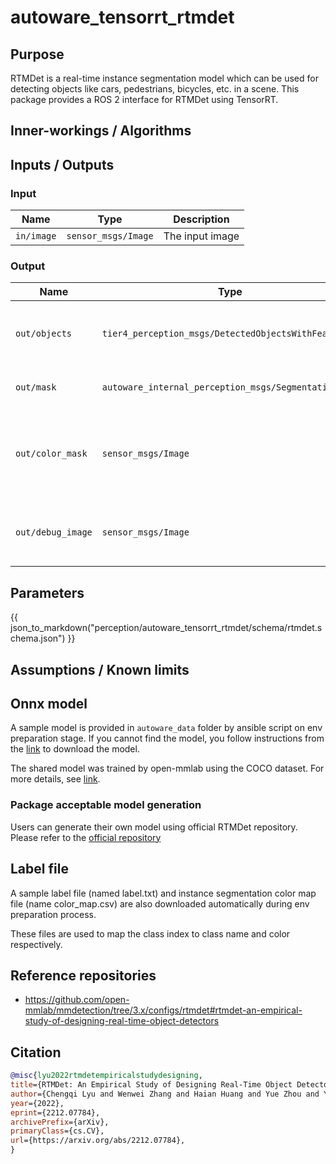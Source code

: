# autoware_tensorrt_rtmdet

## Purpose

RTMDet is a real-time instance segmentation model which can be used for detecting objects like cars, pedestrians,
bicycles, etc. in a scene. This package provides a ROS 2 interface for RTMDet using TensorRT.

## Inner-workings / Algorithms

## Inputs / Outputs

### Input

| Name       | Type                | Description     |
| ---------- | ------------------- | --------------- |
| `in/image` | `sensor_msgs/Image` | The input image |

### Output

| Name              | Type                                                 | Description                                                         |
| ----------------- | ---------------------------------------------------- | ------------------------------------------------------------------- |
| `out/objects`     | `tier4_perception_msgs/DetectedObjectsWithFeature`   | The detected objects with 2D bounding boxes and scores              |
| `out/mask`        | `autoware_internal_perception_msgs/SegmentationMask` | The instance segmentation mask                                      |
| `out/color_mask`  | `sensor_msgs/Image`                                  | The colorized image of instance segmentation mask for visualization |
| `out/debug_image` | `sensor_msgs/Image`                                  | The image with 2D bounding boxes for visualization                  |

## Parameters

{{ json_to_markdown("perception/autoware_tensorrt_rtmdet/schema/rtmdet.schema.json") }}

## Assumptions / Known limits

## Onnx model

A sample model is provided in `autoware_data` folder by ansible script on env preparation stage. If you cannot find the
model, you follow instructions from the
[link](https://github.com/autowarefoundation/autoware/tree/main/ansible/roles/artifacts) to download the model.

The shared model was trained by open-mmlab using the COCO dataset. For more details,
see [link](https://github.com/open-mmlab/mmdetection/tree/3.x/configs/rtmdet#instance-segmentation).

### Package acceptable model generation

Users can generate their own model using official RTMDet repository. Please refer to the
[official repository](https://github.com/open-mmlab/mmdetection/tree/3.x/configs/rtmdet#rtmdet-an-empirical-study-of-designing-real-time-object-detectors)

## Label file

A sample label file (named label.txt) and instance segmentation color map file (name color_map.csv) are also
downloaded automatically during env preparation process.

These files are used to map the class index to class name and color respectively.

## Reference repositories

- <https://github.com/open-mmlab/mmdetection/tree/3.x/configs/rtmdet#rtmdet-an-empirical-study-of-designing-real-time-object-detectors>

## Citation

```bibtex
@misc{lyu2022rtmdetempiricalstudydesigning,
title={RTMDet: An Empirical Study of Designing Real-Time Object Detectors},
author={Chengqi Lyu and Wenwei Zhang and Haian Huang and Yue Zhou and Yudong Wang and Yanyi Liu and Shilong Zhang and Kai Chen},
year={2022},
eprint={2212.07784},
archivePrefix={arXiv},
primaryClass={cs.CV},
url={https://arxiv.org/abs/2212.07784},
}
```
